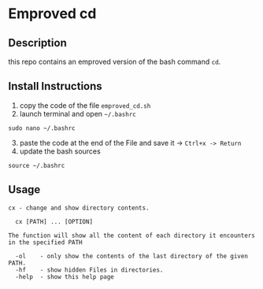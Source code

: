 # Emproved cd
## Description
this repo contains an emproved version of the bash command `cd`.
## Install Instructions
1. copy the code of the file `emproved_cd.sh`
2. launch terminal and open `~/.bashrc`
```
sudo nano ~/.bashrc
```
3. paste the code at the end of the File and save it -> `Ctrl+x -> Return`
4. update the bash sources
```
source ~/.bashrc
```
## Usage
```
cx - change and show directory contents.

  cx [PATH] ... [OPTION]
      
The function will show all the content of each directory it encounters in the specified PATH

  -ol    - only show the contents of the last directory of the given PATH.
  -hf    - show hidden Files in directories.
  -help  - show this help page
```
